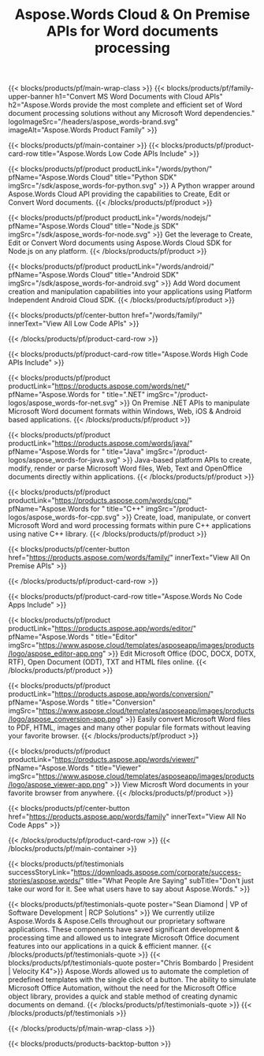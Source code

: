 ﻿---
title: Aspose.Words Cloud & On Premise APIs for Word documents processing 
description: Aspose.Words provide the most complete and efficient set of Word document processing solutions without any dependencies
weight: 130
url: /
---

{{< blocks/products/pf/main-wrap-class >}}
{{< blocks/products/pf/family-upper-banner h1="Convert MS Word Documents with Cloud APIs" h2="Aspose.Words provide the most complete and efficient set of Word document processing solutions without any Microsoft Word dependencies." logoImageSrc="/headers/aspose_words-brand.svg" imageAlt="Aspose.Words Product Family" >}}

{{< blocks/products/pf/main-container >}}
{{< blocks/products/pf/product-card-row title="Aspose.Words Low Code APIs Include" >}}

{{< blocks/products/pf/product productLink="/words/python/" pfName="Aspose.Words Cloud" title="Python SDK" imgSrc="/sdk/aspose_words-for-python.svg" >}}
A Python wrapper around Aspose.Words Cloud API providing the capabilities to Create, Edit or Convert Word documents.
{{< /blocks/products/pf/product >}}

{{< blocks/products/pf/product productLink="/words/nodejs/" pfName="Aspose.Words Cloud" title="Node.js SDK" imgSrc="/sdk/aspose_words-for-node.svg" >}}
Get the leverage to Create, Edit or Convert Word documents using Aspose.Words Cloud SDK for Node.js on any platform.
{{< /blocks/products/pf/product >}}

{{< blocks/products/pf/product productLink="/words/android/" pfName="Aspose.Words Cloud" title="Android SDK" imgSrc="/sdk/aspose_words-for-android.svg" >}}
Add Word document creation and manipulation capabilities into your applications using Platform Independent Android Cloud SDK.
{{< /blocks/products/pf/product >}}

{{< blocks/products/pf/center-button href="/words/family/" innerText="View All Low Code APIs" >}}

{{< /blocks/products/pf/product-card-row >}}

{{< blocks/products/pf/product-card-row title="Aspose.Words High Code APIs Include" >}}

{{< blocks/products/pf/product productLink="https://products.aspose.com/words/net/" pfName="Aspose.Words for " title=".NET" imgSrc="/product-logos/aspose_words-for-net.svg" >}}
On Premise .NET APIs to manipulate Microsoft Word document formats within Windows, Web, iOS & Android based applications.
{{< /blocks/products/pf/product >}}

{{< blocks/products/pf/product productLink="https://products.aspose.com/words/java/" pfName="Aspose.Words for " title="Java" imgSrc="/product-logos/aspose_words-for-java.svg" >}}
Java-based platform APIs to create, modify, render or parse Microsoft Word files, Web, Text and OpenOffice documents directly within applications.
{{< /blocks/products/pf/product >}}

{{< blocks/products/pf/product productLink="https://products.aspose.com/words/cpp/" pfName="Aspose.Words for " title="C++" imgSrc="/product-logos/aspose_words-for-cpp.svg" >}}
Create, load, manipulate, or convert Microsoft Word and word processing formats within pure C++ applications using native C++ library.
{{< /blocks/products/pf/product >}}

{{< blocks/products/pf/center-button href="https://products.aspose.com/words/family/" innerText="View All On Premise APIs" >}}

{{< /blocks/products/pf/product-card-row >}}

{{< blocks/products/pf/product-card-row title="Aspose.Words No Code Apps Include" >}}

{{< blocks/products/pf/product productLink="https://products.aspose.app/words/editor/" pfName="Aspose.Words " title="Editor" imgSrc="https://www.aspose.cloud/templates/asposeapp/images/products/logo/aspose_editor-app.png" >}}
Edit Microsoft Office (DOC, DOCX, DOTX, RTF), Open Document (ODT), TXT and HTML files online.
{{< /blocks/products/pf/product >}}

{{< blocks/products/pf/product productLink="https://products.aspose.app/words/conversion/" pfName="Aspose.Words " title="Conversion" imgSrc="https://www.aspose.cloud/templates/asposeapp/images/products/logo/aspose_conversion-app.png" >}}
Easily convert Microsoft Word files to PDF, HTML, images and many other popular file formats without leaving your favorite browser.
{{< /blocks/products/pf/product >}}

{{< blocks/products/pf/product productLink="https://products.aspose.app/words/viewer/" pfName="Aspose.Words " title="Viewer" imgSrc="https://www.aspose.cloud/templates/asposeapp/images/products/logo/aspose_viewer-app.png" >}}
View Microsft Word documents in your favorite browser from anywhere.
{{< /blocks/products/pf/product >}}

{{< blocks/products/pf/center-button href="https://products.aspose.app/words/family" innerText="View All No Code Apps" >}}

{{< /blocks/products/pf/product-card-row >}}
{{< /blocks/products/pf/main-container >}}

{{< blocks/products/pf/testimonials successStoryLink="https://downloads.aspose.com/corporate/success-stories/aspose.words/" title="What People Are Saying" subTitle="Don't just take our word for it. See what users have to say about Aspose.Words." >}}

{{< blocks/products/pf/testimonials-quote poster="Sean Diamond | VP of Software Development | RCP Solutions" >}}
We currently utilize Aspose.Words & Aspose.Cells throughout our proprietary software applications. These components have saved significant development & processing time and allowed us to integrate Microsoft Office document features into our applications in a quick & efficient manner.
{{< /blocks/products/pf/testimonials-quote >}}
{{< blocks/products/pf/testimonials-quote poster="Chris Bombardo | President | Velocity K4">}}
Aspose.Words allowed us to automate the completion of predefined templates with the single click of a button. The ability to simulate Microsoft Office Automation, without the need for the Microsoft Office object library, provides a quick and stable method of creating dynamic documents on demand.
{{< /blocks/products/pf/testimonials-quote >}}
{{< /blocks/products/pf/testimonials >}}

{{< /blocks/products/pf/main-wrap-class >}}

{{< blocks/products/products-backtop-button >}}
